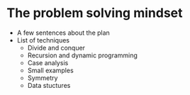 # The problem solving mindset

* A few sentences about the plan
* List of techniques
    * Divide and conquer
    * Recursion and dynamic programming
    * Case analysis
    * Small examples
    * Symmetry
    * Data stuctures
